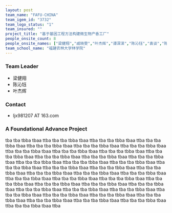 ```yaml
---
layout: post
team_name: "FAFU-CHINA"
team_igem_id: "3732"
team_logo_status: "1"
team_insured: ""
project_title: "基于基因工程方法构建微生物产香工厂"
people_onsite_count: 8
people_onsite_names: ["梁健翔","戚晓雯","叶杰辉","谭深滦","陈沁钰","袁谈","陈宇轩","李婧维"]
team_school_name: "福建农林大学林学院"
---
```



### Team Leader
* 梁健翔
* 陈沁钰
* 叶杰辉

### Contact
* ljx981207 AT 163.com

### A Foundational Advance Project

tba tba tbba tbaa ttba tba tba tbba tbaa ttba tba tba tbba tbaa ttba tba tba tbba tbaa ttba tba tba tbba tbaa ttba tba tba tbba tbaa ttba tba tba tbba tbaa ttba tba tba tbba tbaa ttba tba tba tbba tbaa ttba tba tba tbba tbaa ttba tba tba tbba tbaa ttba tba tba tbba tbaa ttba tba tba tbba tbaa ttba tba tba tbba tbaa ttba tba tba tbba tbaa ttba tba tba tbba tbaa ttba tba tba tbba tbaa ttba tba tba tbba tbaa ttba tba tba tbba tbaa ttba tba tba tbba tbaa ttba tba tba tbba tbaa ttba tba tba tbba tbaa ttba tba tba tbba tbaa ttba tba tba tbba tbaa ttba tba tba tbba tbaa ttba tba tba tbba tbaa ttba tba tba tbba tbaa ttba tba tba tbba tbaa ttba tba tba tbba tbaa ttba tba tba tbba tbaa ttba tba tba tbba tbaa ttba tba tba tbba tbaa ttba tba tba tbba tbaa ttba tba tba tbba tbaa ttba tba tba tbba tbaa ttba tba tba tbba tbaa ttba tba tba tbba tbaa ttba tba tba tbba tbaa ttba tba tba tbba tbaa ttba tba tba tbba tbaa ttba tba tba tbba tbaa ttba tba tba tbba tbaa ttba 
